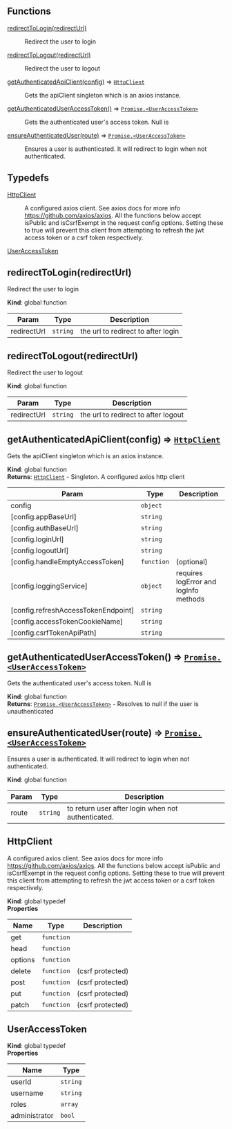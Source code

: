 ## Functions

<dl>
<dt><a href="#redirectToLogin">redirectToLogin(redirectUrl)</a></dt>
<dd><p>Redirect the user to login</p>
</dd>
<dt><a href="#redirectToLogout">redirectToLogout(redirectUrl)</a></dt>
<dd><p>Redirect the user to logout</p>
</dd>
<dt><a href="#getAuthenticatedApiClient">getAuthenticatedApiClient(config)</a> ⇒ <code><a href="#HttpClient">HttpClient</a></code></dt>
<dd><p>Gets the apiClient singleton which is an axios instance.</p>
</dd>
<dt><a href="#getAuthenticatedUserAccessToken">getAuthenticatedUserAccessToken()</a> ⇒ <code><a href="#UserAccessToken">Promise.&lt;UserAccessToken&gt;</a></code></dt>
<dd><p>Gets the authenticated user&#39;s access token. Null is</p>
</dd>
<dt><a href="#ensureAuthenticatedUser">ensureAuthenticatedUser(route)</a> ⇒ <code><a href="#UserAccessToken">Promise.&lt;UserAccessToken&gt;</a></code></dt>
<dd><p>Ensures a user is authenticated. It will redirect to login when not authenticated.</p>
</dd>
</dl>

## Typedefs

<dl>
<dt><a href="#HttpClient">HttpClient</a></dt>
<dd><p>A configured axios client. See axios docs for more
info <a href="https://github.com/axios/axios">https://github.com/axios/axios</a>. All the functions
below accept isPublic and isCsrfExempt in the request
config options. Setting these to true will prevent this
client from attempting to refresh the jwt access token
or a csrf token respectively.</p>
</dd>
<dt><a href="#UserAccessToken">UserAccessToken</a></dt>
<dd></dd>
</dl>

<a name="redirectToLogin"></a>

## redirectToLogin(redirectUrl)
Redirect the user to login

**Kind**: global function  

| Param | Type | Description |
| --- | --- | --- |
| redirectUrl | <code>string</code> | the url to redirect to after login |

<a name="redirectToLogout"></a>

## redirectToLogout(redirectUrl)
Redirect the user to logout

**Kind**: global function  

| Param | Type | Description |
| --- | --- | --- |
| redirectUrl | <code>string</code> | the url to redirect to after logout |

<a name="getAuthenticatedApiClient"></a>

## getAuthenticatedApiClient(config) ⇒ [<code>HttpClient</code>](#HttpClient)
Gets the apiClient singleton which is an axios instance.

**Kind**: global function  
**Returns**: [<code>HttpClient</code>](#HttpClient) - Singleton. A configured axios http client  

| Param | Type | Description |
| --- | --- | --- |
| config | <code>object</code> |  |
| [config.appBaseUrl] | <code>string</code> |  |
| [config.authBaseUrl] | <code>string</code> |  |
| [config.loginUrl] | <code>string</code> |  |
| [config.logoutUrl] | <code>string</code> |  |
| [config.handleEmptyAccessToken] | <code>function</code> | (optional) |
| [config.loggingService] | <code>object</code> | requires logError and logInfo methods |
| [config.refreshAccessTokenEndpoint] | <code>string</code> |  |
| [config.accessTokenCookieName] | <code>string</code> |  |
| [config.csrfTokenApiPath] | <code>string</code> |  |

<a name="getAuthenticatedUserAccessToken"></a>

## getAuthenticatedUserAccessToken() ⇒ [<code>Promise.&lt;UserAccessToken&gt;</code>](#UserAccessToken)
Gets the authenticated user's access token. Null is

**Kind**: global function  
**Returns**: [<code>Promise.&lt;UserAccessToken&gt;</code>](#UserAccessToken) - Resolves to null if the user is unauthenticated  
<a name="ensureAuthenticatedUser"></a>

## ensureAuthenticatedUser(route) ⇒ [<code>Promise.&lt;UserAccessToken&gt;</code>](#UserAccessToken)
Ensures a user is authenticated. It will redirect to login when not authenticated.

**Kind**: global function  

| Param | Type | Description |
| --- | --- | --- |
| route | <code>string</code> | to return user after login when not authenticated. |

<a name="HttpClient"></a>

## HttpClient
A configured axios client. See axios docs for more
info https://github.com/axios/axios. All the functions
below accept isPublic and isCsrfExempt in the request
config options. Setting these to true will prevent this
client from attempting to refresh the jwt access token
or a csrf token respectively.

**Kind**: global typedef  
**Properties**

| Name | Type | Description |
| --- | --- | --- |
| get | <code>function</code> |  |
| head | <code>function</code> |  |
| options | <code>function</code> |  |
| delete | <code>function</code> | (csrf protected) |
| post | <code>function</code> | (csrf protected) |
| put | <code>function</code> | (csrf protected) |
| patch | <code>function</code> | (csrf protected) |

<a name="UserAccessToken"></a>

## UserAccessToken
**Kind**: global typedef  
**Properties**

| Name | Type |
| --- | --- |
| userId | <code>string</code> | 
| username | <code>string</code> | 
| roles | <code>array</code> | 
| administrator | <code>bool</code> | 

